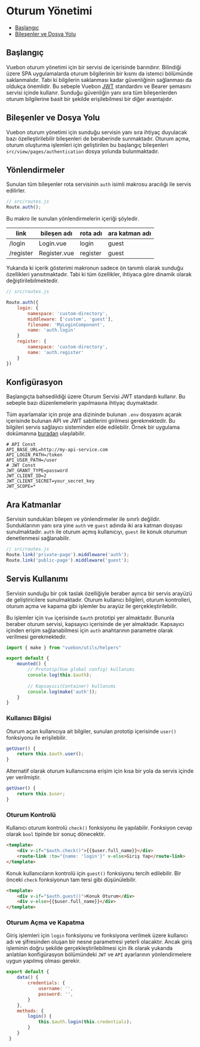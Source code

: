 # Oturum Yönetimi

- [Başlangıç](#link)
-  [Bileşenler ve Dosya Yolu](#link)

## Başlangıç
Vuebon oturum yönetimi için bir servisi de içerisinde barındırır. Bilindiği üzere SPA uygulamalarda oturum bilgilerinin bir kısmı da istemci bölümünde saklanmalıdır. Tabi ki bilgilerin saklanması kadar güvenliğinin sağlanması da oldukça önemlidir. Bu sebeple Vuebon [JWT](https://jwt.io/introduction) standardını ve Bearer şemasını servisi içinde kullanır. 
Sunduğu güvenliğin yanı sıra tüm bileşenlerden oturum bilgilerine basit bir şekilde erişilebilmesi bir diğer avantajıdır.

## Bileşenler ve Dosya Yolu
Vuebon oturum yönetimi için sunduğu servisin yanı sıra ihtiyaç duyulacak bazı  özelleştirilebilir bileşenleri de beraberinde sunmaktadır. Oturum açma, oturum oluşturma işlemleri için geliştirilen bu başlangıç bileşenleri `src/view/pages/authentication` dosya yolunda bulunmaktadır. 

## Yönlendirmeler
Sunulan tüm bileşenler rota servisinin `auth` isimli makrosu aracılığı ile servis edilirler. 
```javascript
// src/routes.js
Route.auth();
```
Bu makro ile sunulan yönlendirmelerin içeriği şöyledir.

|link| bileşen adı |rota adı | ara katman adı
|--|--|--|-- |
| /login| Login.vue | login | guest |
| /register | Register.vue |register | guest |

Yukarıda ki içerik gösterimi makronun sadece ön tanımlı olarak sunduğu özellikleri yansıtmaktadır. Tabi ki tüm özellikler, ihtiyaca göre dinamik olarak değiştirilebilmektedir.

```javascript
// src/routes.js

Route.auth({
	login: {
		namespace: 'custom-directory',
		middleware: ['custom', 'guest'],
		filename: 'MyLoginComponent',
		name: 'auth.login'
	}
	register: {
		namespace: 'custom-directory',
		name: 'auth.register'
	}
})
```

## Konfigürasyon

Başlangıçta bahsedildiği üzere Oturum Servisi JWT standardı kullanır. Bu sebeple bazı düzenlemelerin yapılmasına ihtiyaç duymaktadır. 

Tüm ayarlamalar için proje ana dizininde bulunan `.env` dosyasını açarak içerisinde bulunan API ve JWT sabitlerini  girilmesi gerekmektedir. Bu bilgileri servis sağlayıcı sisteminden elde edilebilir. Örnek bir uygulama dokümanına [buradan](https://laravel.com/docs/7.x/passport#password-grant-tokens) ulaşılabilir.

```env 
# API Const  
API_BASE_URL=http://my-api-service.com
API_LOGIN_PATH=/token  
API_USER_PATH=/user
# JWT Const  
JWT_GRANT_TYPE=password  
JWT_CLIENT_ID=2  
JWT_CLIENT_SECRET=your_secret_key  
JWT_SCOPE=*
```
## Ara Katmanlar

Servisin sundukları bileşen ve yönlendirmeler ile sınırlı değildir. Sunduklarının yanı sıra yine `auth` ve `guest` adında iki ara katman dosyası sunulmaktadır. `auth` ile oturum açmış kullanıcıyı, `guest` ile konuk oturumun denetlenmesi sağlanabilir.

```javascript
// src/routes.js
Route.link('private-page').middleware('auth');
Route.link('public-page').middleware('guest');
```
## Servis Kullanımı

Servisin sunduğu bir çok taslak özelliğiyle beraber ayrıca bir servis arayüzü de geliştiricilere sunulmaktadır. Oturum kullanıcı bilgileri, oturum kontrolleri, oturum açma ve kapama gibi işlemler bu arayüz ile gerçekleştirilebilir. 

Bu işlemler için `Vue` içerisinde `$auth` prototipi yer almaktadır. Bununla beraber oturum servisi, kapsayıcı içerisinde de yer almaktadır. Kapsayıcı içinden erişim sağlanabilmesi için `auth` anahtarının parametre olarak verilmesi gerekmektedir.

```javascript
import { make } from "vuebon/utils/helpers"

export default {
	mounted() {
		// Prototip(Vue global config) kullanımı
		console.log(this.$auth);
			
		// Kapsayıcı(Container) kullanımı
		console.log(make('auth'));
	}
}
```

### Kullanıcı Bilgisi

Oturum açan kullanıcıya ait bilgiler, sunulan prototip içerisinde `user()` fonksiyonu ile erişilebilir.

```javascript
getUser() {
	return this.$auth.user();
}
```

Alternatif olarak oturum kullanıcısına erişim için kısa bir yola da servis içinde yer verilmiştir.

```javascript
getUser() {
	return this.$user;
}
```
### Oturum Kontrolü
Kullanıcı oturum kontrolü `check()` fonksiyonu ile yapılabilir. Fonksiyon cevap olarak `bool` tipinde bir sonuç dönecektir.

```html
<template>
	<div v-if="$auth.check()">{{$user.full_name}}</div>
	<route-link :to="{name: 'login'}" v-else>Giriş Yap</route-link>
</template>
```

Konuk kullanıcıların kontrolü için `guest()` fonksiyonu tercih edilebilir. Bir önceki `check` fonksiyonun tam tersi gibi düşünülebilir.

```html
<template>
	<div v-if="$auth.guest()">Konuk Oturum</div>
	<div v-else>{{$user.full_name}}</div>
</template>
```
### Oturum Açma ve Kapatma

Giriş işlemleri için `login` fonksiyonu ve fonksiyona verilmek üzere kullanıcı adı ve şifresinden oluşan bir nesne parametresi yeterli olacaktır. Ancak giriş işleminin doğru şekilde gerçekleştirilebilmesi için ilk olarak yukarıda anlatılan konfigürasyon bölümündeki  `JWT` ve `API` ayarlarının yönlendirmelere uygun yapılmış olması gerekir. 

```javascript
export default {
	data() {
		credentials: {
			username: '',
			password: '',
		}
	},
	methods: {
		login() {
			this.$auth.login(this.credentials);
		}
	}
 }
```
<!--stackedit_data:
eyJoaXN0b3J5IjpbMjcwNjI1MzM1LDU5OTczMDI0OSwzNTk2MT
Q0MzYsLTEwMTYwMzg5MywtODM2MTYxNDQ0LDE0OTkzNzc0MjUs
LTY1MTIwMTM5Nyw4MDQ5MjM4NywxNDAyMDk1ODEwLC0xODMwOD
Y1ODkyLDczMTg0ODg3LC02NTk0NjUxMzEsLTYyMTUyMDY4MCwx
MDAwNjk4MzA1LDE5MzAyMDI1MSwtODc3NDA4OTY1LDE4NDgwMz
UzNzEsODk1MzU5MDU3LC0xMTA3NDkyMjIyLC0xMDI4NTgwNDkw
XX0=
-->